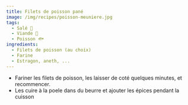 ```yaml
---
title: Filets de poisson pané
image: /img/recipes/poisson-meuniere.jpg
tags:
  - Salé 🧂
  - Viande 🍗
  - Poisson 🐟
ingredients:
  - Filets de poisson (au choix)
  - Farine
  - Estragon, aneth, ...
---
```

* Fariner les filets de poisson, les laisser de coté quelques minutes, et recommencer.
* Les cuire à la poele dans du beurre et ajouter les épices pendant la cuisson